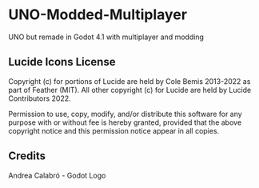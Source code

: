 # UNO-Modded-Multiplayer
 UNO but remade in Godot 4.1 with multiplayer and modding

## Lucide Icons License
Copyright (c) for portions of Lucide are held by Cole Bemis 2013-2022 as part of Feather (MIT). All other copyright (c) for Lucide are held by Lucide Contributors 2022.

Permission to use, copy, modify, and/or distribute this software for any purpose with or without fee is hereby granted, provided that the above copyright notice and this permission notice appear in all copies.

## Credits
Andrea Calabró - Godot Logo
